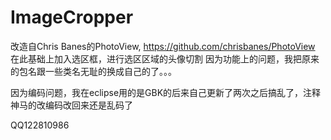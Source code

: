 ImageCropper
============

改造自Chris Banes的PhotoView, https://github.com/chrisbanes/PhotoView   在此基础上加入选区框，进行选区区域的头像切割
因为功能上的问题，我把原来的包名跟一些类名无耻的换成自己的了。。。

因为编码问题，我在eclipse用的是GBK的后来自己更新了两次之后搞乱了，注释神马的改编码改回来还是乱码了

QQ122810986
